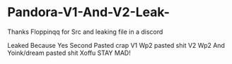 # Pandora-V1-And-V2-Leak-
Thanks Floppinqq for Src and leaking file in a discord

Leaked Because Yes
Second Pasted crap
V1 Wp2 pasted shit
V2 Wp2 And Yoink/dream pasted shit
Xoffu STAY MAD!
